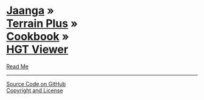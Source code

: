 [Jaanga](../../../index.html ) &raquo;<br>[Terrain Plus]( ../../index.html ) &raquo;<br>[Cookbook]( ../index.html ) &raquo;<br>[HGT Viewer]( ./index.html )
===

<p id=rm >
	<a href=JavaScript:displayPage("#readme.md#rm"); >Read Me</a>
</p>


****

[Source Code on GitHub]( https://github.com/jaanga/terrain-plus/tree/gh-pages/cookbook/hgt-viewer/ )  
[Copyright and License]( https://github.com/jaanga/jaanga.github.io/blob/master/jaanga-copyright-and-mit-license.md )